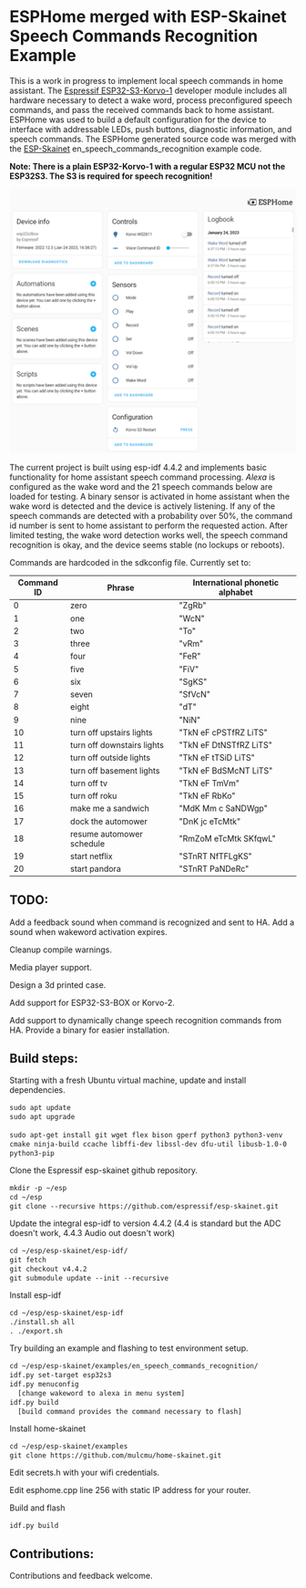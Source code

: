 # ESPHome merged with ESP-Skainet Speech Commands Recognition Example

This is a work in progress to implement local speech commands in home assistant.  The [Espressif ESP32-S3-Korvo-1](https://github.com/espressif/esp-skainet/blob/master/docs/en/hw-reference/esp32s3/user-guide-korvo-1.md) developer module includes all hardware necessary to detect a wake word, process preconfigured speech commands, and pass the received commands back to home assistant.  ESPHome was used to build a default configuration for the device to interface with addressable LEDs, push buttons, diagnostic information, and speech commands.   The ESPHome generated source code was merged with the [ESP-Skainet](https://github.com/espressif/esp-skainet/) en_speech_commands_recognition example code.

**Note: There is a plain ESP32-Korvo-1 with a regular ESP32 MCU not the ESP32S3.  The S3 is required for speech recognition!**

![](esphome.png)

The current project is built using esp-idf 4.4.2 and implements basic functionality for home assistant speech command  processing.  *Alexa* is configured as the wake word and the 21 speech commands below are loaded for testing.  A binary sensor is activated in home assistant when the wake word is detected and the device is actively listening.  If any of the speech commands are detected with a probability over 50%, the command id number is sent to home assistant to perform the requested action.  After limited testing, the wake word detection works well, the speech command recognition is okay, and the device seems stable (no lockups or reboots).  

Commands are hardcoded in the  sdkconfig file.  Currently set to:

| Command ID | Phrase                      | International phonetic alphabet |
| ---------- | --------------------------- | ------------------------------- |
| 0          | zero                        | "ZgRb"                          |
| 1          | one                         | "WcN"                           |
| 2          | two                         | "To"                            |
| 3          | three                       | "vRm"                           |
| 4          | four                        | "FeR"                           |
| 5          | five                        | "FiV"                           |
| 6          | six                         | "SgKS"                          |
| 7          | seven                       | "SfVcN"                         |
| 8          | eight                       | "dT"                            |
| 9          | nine                        | "NiN"                           |
| 10         | turn off  upstairs lights   | "TkN eF  cPSTfRZ LiTS"          |
| 11         | turn off  downstairs lights | "TkN eF  DtNSTfRZ LiTS"         |
| 12         | turn off  outside lights    | "TkN eF  tTSiD LiTS"            |
| 13         | turn off  basement lights   | "TkN eF  BdSMcNT LiTS"          |
| 14         | turn off tv                 | "TkN eF  TmVm"                  |
| 15         | turn off roku               | "TkN eF  RbKo"                  |
| 16         | make me a  sandwich         | "MdK Mm  c SaNDWgp"             |
| 17         | dock the  automower         | "DnK jc  eTcMtk"                |
| 18         | resume  automower schedule  | "RmZoM  eTcMtk SKfqwL"          |
| 19         | start netflix               | "STnRT  NfTFLgKS"               |
| 20         | start pandora               | "STnRT  PaNDeRc"                |

## TODO:

Add a feedback sound when command is recognized and sent to HA.  Add a sound when wakeword activation expires. 

Cleanup compile warnings.

Media player support.

Design a 3d printed case.

Add support for ESP32-S3-BOX or Korvo-2.

Add support to dynamically change speech recognition commands from HA.  Provide a binary for easier installation.

## Build steps:

Starting with a fresh Ubuntu virtual machine, update and install dependencies.

```
sudo apt update
sudo apt upgrade

sudo apt-get install git wget flex bison gperf python3 python3-venv cmake ninja-build ccache libffi-dev libssl-dev dfu-util libusb-1.0-0 python3-pip
```

Clone the Espressif esp-skainet github repository.

```
mkdir -p ~/esp
cd ~/esp
git clone --recursive https://github.com/espressif/esp-skainet.git
```

Update the integral esp-idf to version 4.4.2 (4.4 is standard but the ADC doesn't work, 4.4.3 Audio out doesn't work)

```
cd ~/esp/esp-skainet/esp-idf/
git fetch
git checkout v4.4.2
git submodule update --init --recursive
```

Install esp-idf

```
cd ~/esp/esp-skainet/esp-idf
./install.sh all
. ./export.sh
```

Try building an example and flashing to test environment setup.

```
cd ~/esp/esp-skainet/examples/en_speech_commands_recognition/
idf.py set-target esp32s3
idf.py menuconfig
  [change wakeword to alexa in menu system]
idf.py build
  [build command provides the command necessary to flash]
```

Install home-skainet

```
cd ~/esp/esp-skainet/examples
git clone https://github.com/mulcmu/home-skainet.git
```

Edit secrets.h with your wifi credentials.

Edit esphome.cpp line 256 with static IP address for your router.

Build and flash

```
idf.py build
```

## Contributions:

Contributions and feedback welcome.

